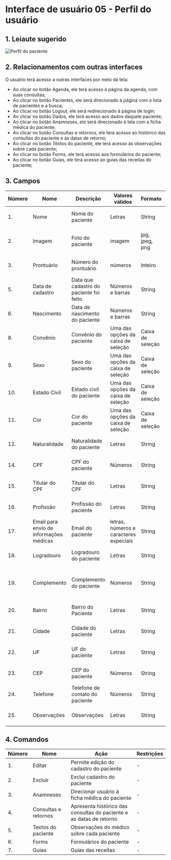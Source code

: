 # Interface de usuário 05 - Perfil do usuário

## 1. Leiaute sugerido

![Perfil do paciente](https://user-images.githubusercontent.com/65324450/111715814-6f7b6700-8833-11eb-9b01-34029f3aa392.jpg)

## 2. Relacionamentos com outras interfaces

O usuário terá acesso a outras interfaces por meio da tela:
- Ao clicar no botão Agenda, ele terá acesso à página da agenda, com suas consultas;
- Ao clicar no botão Pacientes, ele será direcionado à página com a lista de pacientes e a busca;
- Ao clicar no botão Logout, ele será redirecionado à página de login;
- Ao clicar no botão Dados, ele terá acesso aos dados daquele paciente; 
- Ao clicar no botão Anamneses, ele será direcionado à tela com a ficha médica do paciente;
- Ao clicar no botão Consultas e retornos, ele terá acesso ao histórico das consultas do paciente e às datas de retorno;
- Ao clicar no botão Textos do paciente, ele terá acesso às observações sobre cada paciente;
- Ao clicar no botão Forms, ele terá acesso aos formulários do paciente;
- Ao clicar no botão Guias, ele terá acesso ao guias das receitas do paciente;

## 3. Campos

| **Número** | **Nome** | **Descrição** | **Valores válidos** | **Formato** | **Tipo** | **Restrições** |
| --- | --- | --- | --- | --- | --- | --- |
|1. |Nome|Nome do paciente|Letras|String|Caixa de texto|Não pode deixar vazio|
|2. |Imagem|Foto do paciente|imagem|jpg, jpeg, png|botão|Não permite upload de outros tipos de arquivo|
|3. |Prontuário|Número do prontuário|números|Inteiro|Caixa de texto|Número não pode se repetir|
|5. |Data de cadastro|Data que cadastro do paciente foi feito|Números e barras|String|Caixa de texto|Não pode deixar vazio|
|6. |Nascimento|Data de nascimento do paciente|Números e barras|String|Caixa de texto|Não pode deixar vazio|
|8. |Convênio|Convênio do paciente|Uma das opções da caixa de seleção|Caixa de seleção|Caixa de seleção|Alguma opção deve ser selecionada|
|9. |Sexo|Sexo do paciente|Uma das opções da caixa de seleção|Caixa de seleção|Caixa de seleção|Alguma opção deve ser selecionada|
|10. |Estado Civil|Estado civil do paciente|Uma das opções da caixa de seleção|Caixa de seleção|Caixa de seleção|Alguma opção deve ser selecionada|
|11. |Cor|Cor do paciente|Uma das opções da caixa de seleção|Caixa de seleção|Caixa de seleção|Alguma opção deve ser selecionada|
|12. |Naturalidade|Naturalidade do paciente|Letras|String|Caixa de texto|-|
|14. |CPF|CPF do paciente|Números|String|Caixa de texto|Não pode deixar vazio|
|15. |Titular do CPF|Titular do CPF|Letras|String|Caixa de texto|-|
|16. |Profissão|Profissão do paciente|Letras|String|Caixa de texto|-|
|17. |Email para envio de informações médicas|Email do paciente|letras, números e caracteres especiais|String|Caixa de texto|Não pode deixar vazio|
|18. |Logradouro|Logradouro do paciente|Letras|String|Caixa de texto|Não pode deixar vazio|
|19. |Complemento|Complemento do paciente|Números|String|Caixa de texto|Deve ser preenchido apenas se for apartamento|
|20. |Bairro|Bairro do Paciente|Letras|String|Caixa de texto|Não pode deixar vazio|
|21. |Cidade|Cidade do paciente|Letras|String|Caixa de texto|Não pode deixar vazio|
|22. |UF|UF do paciente|Letras|String|Caixa de texto|Não pode deixar vazio|
|23. |CEP|CEP do paciente|Números|String|Caixa de texto|Não pode deixar vazio|
|24. |Telefone|Telefone de contato do paciente|Números|String|Caixa de texto|Não pode deixar vazio|
|25. |Observações|Observações|Letras|String|Caixa de texto|-|

## 4. Comandos

| **Número** | **Nome** | **Ação** | **Restrições** |
| --- | --- | --- | --- |
|1. |Editar|Permite edição do cadastro do paciente|-|
|2. |Excluir|Exclui cadastro do paciente|-|
|3. |Anamneses| Direcionar usuário à ficha médica do paciente |-|
|4. |Consultas e retornos| Apresenta histórico das consultas do paciente e as datas de retorno |-|
|5. |Textos do paciente| Observações do médico sobre cada paciente |-|
|6. |Forms| Formulários do paciente |-|
|7. |Guias| Guias das receitas |-|
